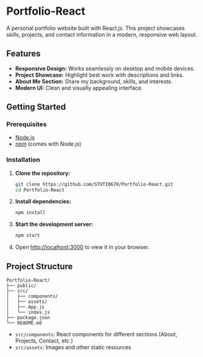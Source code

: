 # Portfolio-React

A personal portfolio website built with React.js. This project showcases  skills, projects, and contact information in a modern, responsive web layout.

## Features

- **Responsive Design:** Works seamlessly on desktop and mobile devices.
- **Project Showcase:** Highlight best work with descriptions and links.
- **About Me Section:** Share my background, skills, and interests.
- **Modern UI:** Clean and visually appealing interface.

## Getting Started

### Prerequisites

- [Node.js](https://nodejs.org/)
- [npm](https://www.npmjs.com/) (comes with Node.js)

### Installation

1. **Clone the repository:**
   ```bash
   git clone https://github.com/STUTI0670/Portfolio-React.git
   cd Portfolio-React
   ```

2. **Install dependencies:**
   ```bash
   npm install
   ```

3. **Start the development server:**
   ```bash
   npm start
   ```

4. Open [http://localhost:3000](http://localhost:3000) to view it in your browser.

## Project Structure

```
Portfolio-React/
├── public/
├── src/
│   ├── components/
│   ├── assets/
│   ├── App.js
│   └── index.js
├── package.json
└── README.md
```

- `src/components`: React components for different sections (About, Projects, Contact, etc.)
- `src/assets`: Images and other static resources


